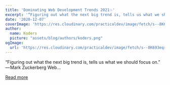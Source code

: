 ```yaml
---
title: 'Dominating Web Development Trends 2021💥'
excerpt: '“Figuring out what the next big trend is, tells us what we should focus on.” — Mark Zuckerberg   Web...'
date: '2020-12-07'
coverImage: 'https://res.cloudinary.com/practicaldev/image/fetch/s--8K693eqr--/c_imagga_scale,f_auto,fl_progressive,h_420,q_auto,w_1000/https://dev-to-uploads.s3.amazonaws.com/i/n11ss2ayd4hvdjbajeua.jpg'
author:
  name: Koders
  picture: "assets/blog/authors/koders.png"
ogImage:
  url: 'https://res.cloudinary.com/practicaldev/image/fetch/s--8K693eqr--/c_imagga_scale,f_auto,fl_progressive,h_420,q_auto,w_1000/https://dev-to-uploads.s3.amazonaws.com/i/n11ss2ayd4hvdjbajeua.jpg'
---
```


“Figuring out what the next big trend is, tells us what we should focus on.” — Mark Zuckerberg   Web...

[Read more](https://dev.to/theme_selection/dominating-web-development-trends-2021-2ihp)

